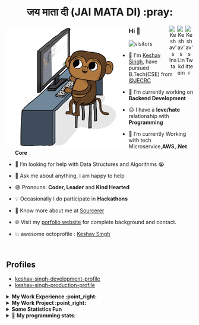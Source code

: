 <div align='center'>
  <h1> जय माता दी (JAI MATA DI) :pray:</h1>
</div>

<div align="center">

  <a href="https://twitter.com/Keshavsingh4522" target="_blank" rel="nofollow">
    <img align="right" alt="Keshav's Twitter" width="22px" src="https://img.icons8.com/color/48/000000/twitter--v2.png">
  </a>
  
  <a href="https://www.linkedin.com/in/keshavsingh4522" target="_blank" rel="nofollow">
    <img align="right" alt="Keshav's Linkdein" width="22px" src="https://img.icons8.com/color/48/000000/linkedin-2--v2.png">
  </a>
  
  <a href="https://www.instagram.com/keshavsingh3197" target="_blank" rel="nofollow">
    <img align="right" alt="Keshav's Insta" width="22px" src="https://img.icons8.com/color/48/000000/instagram-new--v2.png">
  </a>

</div>

<img src='https://github.com/keshavsingh4522/keshavsingh4522/blob/master/Assets/Monkey_Kid_Coding.gif' align='left'>

### Hi 👋

![visitors](https://visitor-badge.glitch.me/badge?page_id=https://github.com/keshavsingh4522)

- :school: I'm [Keshav Singh](https://keshavsingh4522.github.io/), have pursued B.Tech(CSE) from <a href="https://jecrcfoundation.com/">@JECRC</a>

- 🔭 I’m currently working on **Backend Development**

- :neutral_face: I have a **love/hate** relationship with **Programming** 

- 🌱 I’m currently Working with tech Microservice,**AWS,.Net Core**

- 🤔 I’m looking for help with Data Structures and Algorithms 😭

- 💬 Ask me about anything, I am happy to help

- 😄 Pronouns: **Coder, Leader** and **Kind Hearted**

- :bulb: Occasionally I do participate in **Hackathons** 

- 👨 Know more about me at [Sourcerer](https://sourcerer.io/keshavsingh4522)

- 🌐 Visit my [porfolio website](https://keshavsingh4522.github.io/) for complete background and contact.

- :boom: awesome octoprofile : [Keshav Singh](https://octoprofile.now.sh/user?id=keshavsingh4522)

<!-- - ⚡ Languages: **Python3 | SQL | HTML | CSS |** -->

<br />

## Profiles

- [keshav-singh-development-profile](http://keshav-singh-dev.ap-south-1.elasticbeanstalk.com/)
- [keshav-singh-production-profile](http://keshav-singh-prod.ap-south-1.elasticbeanstalk.com/)

<!-- start work experience section -->

<details>
<summary><b> My Work Experience :point_right: </b></summary>

<table>
<thead>
<tr>
<th>Company</th>
<th>Position</th>
<th>Roles & responsibilities</th>
<th>Duration</th>
</tr>
</thead>

<tbody>
<tr>
<td><b><a href="https://www.marlabs.com/">Marlabs</a> </b></td>
<td>Software Engineer</td>  
<td>.Net Core (AWS, Microservice(Azure)) Devloper</td>
<td>JULY 2023 - Present</td>
</tr>

<tr>
<td><b><a href="https://www.unthinkable.co/">Unthinkable Solution LLP</a> </b></td>
<td>Associate - IT</td>
<td>.Net Core (AWS, Microservice(Azure)) Devloper</td>  
<td>January 2023 - JULY 2023</td>
</tr>

<tr>
<td><b><a href="https://www.unthinkable.co/">Unthinkable Solution LLP</a> </b></td>
<td>Junior Associate - IT</td>
<td>.Net Core (AWS, Microservice(Azure)) Devloper</td>
<td>August 2021 - January 2023</td>
</tr>

<tr>
<td><b><a href="https://www.unthinkable.co/">Unthinkable Solution LLP</a> </b></td>  
<td>Intern</td>
<td>Learning and practising of ASP.NET,C#</td>
<td>January 2021 - August 2021</td>
</tr>

<tr>
<td><b><a href="https://www.chegg.com/">Chegg</a> </b></td>
<td>Expert</td>
<td>Solving questions.</td>
<td>October 2020 - January 2021</td>
</tr>

<tr>
<td><b>Procode team</b></td>
<td>College Activity</td>  
<td>Setting Problems ranging from easy to medium and hard levels</td>
<td>March 2020 - April 2020</td>
</tr>

<tr>
<td><b><a href="https://www.atg.world/">ATG</a></b></td>
<td>Frontend Developer Intern</td>
<td>Working on frontend of website</td>
<td>July 2019 - August 2019</td> 
</tr>

</tbody>
</table>

</details>

<!-- end work experience section -->

<!-- start work project section -->

<details>

<summary><b> My Work Project :point_right:</b></summary>

<table>
<thead>
<tr>
<th>Project Name</th>
<th>Skills used</th>
<th>Description</th>  
</tr>
</thead>

<tbody>

<tr>
<td><a href='https://todo-codewithkeshav.herokuapp.com'>Todo-App</a></td>
<td>Python</td>
<td>this is my first flask project</td>
</tr>

<tr>  
<td><a href='https://keshavsingh4522.github.io/Projects/Calculator/'>Calculator</a></td>
<td>Html,Css</td>
<td>It is a simple calculator which do +,-,\*,/ operation</td>
</tr>

<tr>
<td><a href="https://keshavsingh4522.github.io/Projects/CodeEditor/">CodeEditor</a></td>
<td>HTML,CSS,Javascript</td>
<td>write html cod here and the result will display there</td>
</tr>

<tr>
<td><a href='https://keshavsingh4522.github.io/Projects/Wordpad/'>Wordpad</a></td>
<td>Html,CSS,Javascript</td>
<td>its functionality look like as wordpad</td>
</tr>

<tr>
<td><a href='https://keshavsingh4522.github.io/Projects/address%20maker/'>Address Maker</a></td>
<td>Html,CSS,Javascript</td> 
<td> It generates an address in design format by filling in the details</td>
</tr>

<tr>
<td><a href="https://keshavsingh4522.github.io/Projects/switcher-app/">Switcher app</a></td>
<td>HTML,CSS,jQuery</td>
<td>It changes text color by dragging and dropping color on text</td>
</tr>

<tr>
<td><a href='https://keshavsingh4522.github.io/music-player/'>Music Player</a></td>
<td>HTML,HTML5,CSS,CSS3,Javascript,jQuery</td>
<td>add songs and play music, it also uses to store data in INDEXEDB Database by which we can play songs, if we do not clear the catch then the song will remain stored in a database.</td>
</tr>
  
</tbody>

</table>

</details>

<!-- end work project section -->

<!-- start statics fun section -->

<details>

<summary><b> Some Statistics Fun </b></summary>

<div align="center">

<img src='https://github-readme-stats.vercel.app/api?username=keshavsingh4522&show_icons=true&theme=tokyonight&count_private=true&line_height=40' align="left" />

<img src='https://github-readme-stats.vercel.app/api/top-langs/?username=keshavsingh4522&theme=tokyonight&hide_langs_below=4' />

[![trophy](https://github-profile-trophy.vercel.app/?username=keshavsingh4522&theme=onedark&row=1&column=7)](https://github.com/ryo-ma/github-profile-trophy)

![](https://github-readme-streak-stats.herokuapp.com/?user=keshavsingh4522&theme=dark)

<img src="https://activity-graph.herokuapp.com/graph?username=keshavsingh4522&theme=react-dark&bg_color=20232a&hide_border=true" width="100%">

</div>  

</details>

<!-- end statics fun section -->


<details>

<summary>🤖 <b>My programming stats</b>: </summary>

<br>
